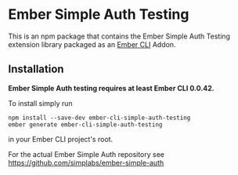#  Ember Simple Auth Testing

This is an npm package that contains the Ember Simple Auth Testing extension
library packaged as an [Ember CLI](https://github.com/stefanpenner/ember-cli)
Addon.

## Installation

**Ember Simple Auth testing requires at least Ember CLI 0.0.42.**

To install simply run

```
npm install --save-dev ember-cli-simple-auth-testing
ember generate ember-cli-simple-auth-testing
```

in your Ember CLI project's root.

For the actual Ember Simple Auth repository see
https://github.com/simplabs/ember-simple-auth
